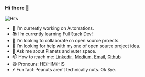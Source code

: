 ### Hi there 👋
![Hits](https://hitcounter.pythonanywhere.com/count/tag.svg?url=https%3A%2F%2Fgithub.com%2Fkuharan%2Fkuharan)

- 🔭 I’m currently working on Automations.
- 📚 I’m currently learning Full Stack Dev!
- 👯 I’m looking to collaborate on open source projects.
- 🤔 I’m looking for help with my one of open source project idea.
- 💬 Ask me about Planets and outer space.
- 📫 How to reach me: [Linkedin](https://www.linkedin.com/in/kuharan/), [Medium](https://medium.com/@kuharan), [Email](kuharan.bhowmik@gmail.com), [Github](https://github.com/kuharan/) 
- 😄 Pronouns: HE/HIM/HIS
- ⚡ Fun fact: Peanuts aren’t technically nuts. Ok Bye.
